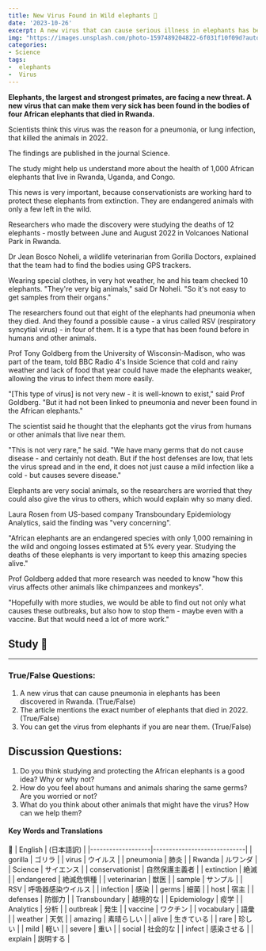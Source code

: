 ```yaml
---
title: New Virus Found in Wild elephants 🔬
date: '2023-10-26'
excerpt: A new virus that can cause serious illness in elephants has been discovered in the bodies of four African elephants that died in Rwanda. Learn more about this virus and how it might affect the elephants and other animals.
img: "https://images.unsplash.com/photo-1597489204822-6f031f10f09d?auto=format&fit=crop&q=80&w=2073&ixlib=rb-4.0.3&ixid=M3wxMjA3fDB8MHxwaG90by1wYWdlfHx8fGVufDB8fHx8fA%3D%3D"
categories:
- Science
tags:
-  elephants
-  Virus
---
```


**Elephants, the largest and strongest primates, are facing a new threat. A new virus that can make them very sick has been found in the bodies of four African elephants that died in Rwanda.**

Scientists think this virus was the reason for a pneumonia, or lung infection, that killed the animals in 2022.

The findings are published in the journal Science.

The study might help us understand more about the health of 1,000 African elephants that live in Rwanda, Uganda, and Congo.

This news is very important, because conservationists are working hard to protect these elephants from extinction. They are endangered animals with only a few left in the wild.

Researchers who made the discovery were studying the deaths of 12 elephants - mostly between June and August 2022 in Volcanoes National Park in Rwanda.

Dr Jean Bosco Noheli, a wildlife veterinarian from Gorilla Doctors, explained that the team had to find the bodies using GPS trackers.

Wearing special clothes, in very hot weather, he and his team checked 10 elephants. "They're very big animals," said Dr Noheli. "So it's not easy to get samples from their organs."

The researchers found out that eight of the elephants had pneumonia when they died. And they found a possible cause - a virus called RSV (respiratory syncytial virus) - in four of them. It is a type that has been found before in humans and other animals.

Prof Tony Goldberg from the University of Wisconsin-Madison, who was part of the team, told BBC Radio 4's Inside Science that cold and rainy weather and lack of food that year could have made the elephants weaker, allowing the virus to infect them more easily.

"[This type of virus] is not very new - it is well-known to exist," said Prof Goldberg. "But it had not been linked to pneumonia and never been found in the African elephants."

The scientist said he thought that the elephants got the virus from humans or other animals that live near them.

"This is not very rare," he said. "We have many germs that do not cause disease - and certainly not death. But if the host defenses are low, that lets the virus spread and in the end, it does not just cause a mild infection like a cold - but causes severe disease."

Elephants are very social animals, so the researchers are worried that they could also give the virus to others, which would explain why so many died.

Laura Rosen from US-based company Transboundary Epidemiology Analytics, said the finding was "very concerning".

"African elephants are an endangered species with only 1,000 remaining in the wild and ongoing losses estimated at 5% every year. Studying the deaths of these elephants is very important to keep this amazing species alive."

Prof Goldberg added that more research was needed to know "how this virus affects other animals like chimpanzees and monkeys".

"Hopefully with more studies, we would be able to find out not only what causes these outbreaks, but also how to stop them - maybe even with a vaccine. But that would need a lot of more work."

## Study 📝 
---

 ### True/False Questions:
1. A new virus that can cause pneumonia in elephants has been discovered in Rwanda. (True/False)
2. The article mentions the exact number of elephants that died in 2022. (True/False)
3. You can get the virus from elephants if you are near them. (True/False)

## Discussion Questions:
1. Do you think studying and protecting the African elephants is a good idea? Why or why not?
2. How do you feel about humans and animals sharing the same germs? Are you worried or not?
3. What do you think about other animals that might have the virus? How can we help them?

#### Key Words and Translations 

📜
| English           | (日本語訳) |
|-------------------|-----------------------------|
| gorilla           | ゴリラ                       |
| virus             | ウイルス                     |
| pneumonia         | 肺炎                        |
| Rwanda            | ルワンダ                     |
| Science           | サイエンス                   |
| conservationist   | 自然保護主義者                |
| extinction        | 絶滅                        |
| endangered        | 絶滅危惧種                    |
| veterinarian      | 獣医                        |
| sample            | サンプル                     |
| RSV               | 呼吸器感染ウイルス             |
| infection         | 感染                        |
| germs             | 細菌                        |
| host              | 宿主                        |
| defenses          | 防御力                      |
| Transboundary     | 越境的な                     |
| Epidemiology      | 疫学                        |
| Analytics         | 分析                        |
| outbreak          | 発生                        |
| vaccine           | ワクチン                     |
| vocabulary        | 語彙                        |
| weather           | 天気                        |
| amazing           | 素晴らしい                   |
| alive             | 生きている                   |
| rare              | 珍しい                      |
| mild              | 軽い                        |
| severe            | 重い                        |
| social            | 社会的な                     |
| infect            | 感染させる                   |
| explain           | 説明する                     |